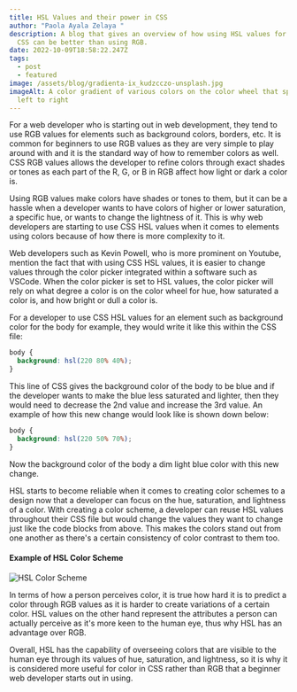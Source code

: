 ```yaml
---
title: HSL Values and their power in CSS
author: "Paola Ayala Zelaya "
description: A blog that gives an overview of how using HSL values for color in
  CSS can be better than using RGB.
date: 2022-10-09T18:58:22.247Z
tags:
  - post
  - featured
image: /assets/blog/gradienta-ix_kudzcczo-unsplash.jpg
imageAlt: A color gradient of various colors on the color wheel that spans from
  left to right
---
```

F﻿or a web developer who is starting out in web development, they tend to use RGB values for elements such as background colors, borders, etc. It is common for beginners to use RGB values as they are very simple to play around with and it is the standard way of how to remember colors as well.  CSS RGB values allows the developer to refine colors through exact shades or tones as each part of the R, G, or B in RGB affect how light or dark a color is. 

U﻿sing RGB values make colors have shades or tones to them, but it can be a hassle when a developer wants to have colors of higher or lower saturation, a specific hue, or wants to change the lightness of it. This is why web developers are starting to use CSS HSL values when it comes to elements using colors because of how there is more complexity to it. 

Web developers such as Kevin Powell, who is more prominent on Youtube, mention the fact that with using CSS HSL values, it is easier to change values through the color picker integrated within a software such as VSCode. When the color picker is set to HSL values, the color picker will rely on what degree a color is on the color wheel for hue, how saturated a color is, and how bright or dull a color is. 

F﻿or a developer to use CSS HSL values for an element such as background color for the body for example, they would write it like this within the CSS file:

```css
body {
  background: hsl(220 80% 40%);
}
```

T﻿his line of CSS gives the background color of the body to be blue and if the developer wants to make the blue less saturated and lighter, then they would need to decrease the 2nd value and increase the 3rd value. An example of how this new change would look like is shown down below: 

```css
body {
  background: hsl(220 50% 70%);
}
```

N﻿ow the background color of the body a dim light blue color with this new change. 

HSL starts to become reliable when it comes to creating color schemes to a design now that a developer can focus on the hue, saturation, and lightness of a color. With creating a color scheme, a developer can reuse HSL values throughout their CSS file but would change the values they want to change just like the code blocks from above. This makes the colors stand out from one another as there's a certain consistency of color contrast to them too. 

#### E﻿xample of HSL Color Scheme

![HSL Color Scheme](/assets/blog/hsl-color-scheme.png "Color Scheme")

I﻿n terms of how a person perceives color, it is true how hard it is to predict a color through RGB values as it is harder to create variations of a certain color. HSL values on the other hand represent the attributes a person can actually perceive as it's more keen to the human eye, thus why HSL has an advantage over RGB. 

O﻿verall, HSL has the capability of overseeing colors that are visible to the human eye through its values of hue, saturation, and lightness, so it is why it is considered more useful for color in CSS rather than RGB that a beginner web developer starts out in using.